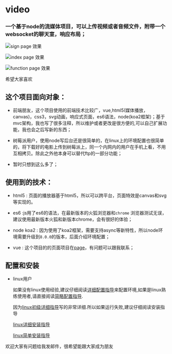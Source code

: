 # video
### 一个基于node的流媒体项目，可以上传视频或者音频文件，附带一个websocket的聊天室，响应布局；

 ![sign page 效果](./readme/swnb_index.png)


 ![index page 效果](./readme/swnb_index1.png)


 ![function page 效果](./readme/swnb_index2.png)

 希望大家喜欢

## 这个项目面向对象：

* 前端朋友，这个项目使用的前端技术比较广，vue,html5(媒体播放，canvas)，css3，svg动画，响应式页面，es6语法，node(koa2框架)；基于mvc架构，我也写了很多注释，所以维护或者更改是很方便的,可以自己扩展功能，我也会之后写新的东西；

* 树莓派用户，使用node写后台还是很简单的，在linux上的环境配置也很简单的，将下载好的电影上传到树莓派上，同一个内网内的用户在手机上看，不用互相拷贝。除此之外他本身可以替代ftp的一部分功能；

* 暂时只想到这么多了；

## 使用到的技术：
* html5 : 页面的播放器基于html5，所以可以跨平台，页面特效是canvas和svg等实现的。

* es6 :js用了es6的语法，在最新版本的火狐浏览器和`chrome` 浏览器测试无误，建议使用最新版本火狐和新版本chrome，会有很好的体验；

* node koa2 : 因为使用了koa2框架，需要支持async等新特性，所以node环境需要升级到`8.0.0`的版本，后面介绍环境配置；

* vue  : 这个项目的的页面项目在[page](https://github.com/swnb/vue_webpage)，有问题可以跟我联系；

## 配置和安装

* linux用户
    
    如果没有linux使用经验,建议仔细阅读[详细配置指导](./readme/linux.md)来配置环境,如果是linux熟练使用者,请直接阅读[简略配置指导](./readme/linuxS.md).
    
    因为[linux初级详细指导](./readme/linux.md)写的非常详细.所以如果运行失败,建议仔细阅读安装指导

    [linux详细安装指导](./readme/linux.md)

    [linux简单安装指导](./readme/linuxS.md)
        

欢迎大家有问题给我发邮件，很希望能跟大家成为朋友
